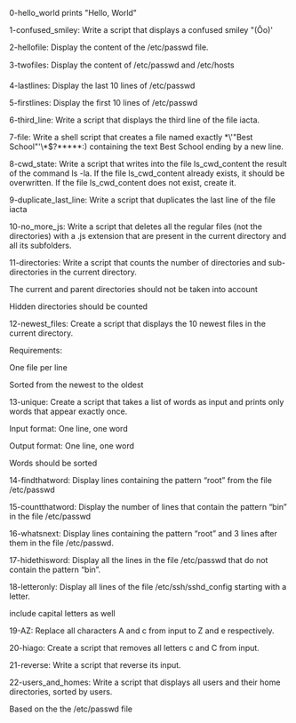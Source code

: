 0-hello_world prints "Hello, World"

1-confused_smiley: Write a script that displays a confused smiley "(Ôo)'

2-hellofile: Display the content of the /etc/passwd file.

3-twofiles: Display the content of /etc/passwd and /etc/hosts

4-lastlines:	Display the last 10 lines of /etc/passwd


5-firstlines:	Display the first 10 lines of /etc/passwd

6-third_line:	Write a script that displays the third line of the file iacta.

7-file:		Write a shell script that creates a file named exactly \*\\'"Best School"\'\\*$\?\*\*\*\*\*:) containing the text Best School ending by a new line.



8-cwd_state:	Write a script that writes into the file ls_cwd_content the result of the command ls -la. If the file ls_cwd_content already exists, it should be overwritten. If the file ls_cwd_content does not exist, create it.



9-duplicate_last_line: Write a script that duplicates the last line of the file iacta



10-no_more_js:	Write a script that deletes all the regular files (not the directories) with a .js extension that are present in the current directory and all its subfolders.



11-directories:	Write a script that counts the number of directories and sub-directories in the current directory.



The current and parent directories should not be taken into account

Hidden directories should be counted

12-newest_files:	Create a script that displays the 10 newest files in the current directory.



Requirements:



One file per line

Sorted from the newest to the oldest

13-unique:	Create a script that takes a list of words as input and prints only words that appear exactly once.



Input format: One line, one word

Output format: One line, one word

Words should be sorted

14-findthatword: 	Display lines containing the pattern “root” from the file /etc/passwd



15-countthatword:	Display the number of lines that contain the pattern “bin” in the file /etc/passwd



16-whatsnext: Display lines containing the pattern “root” and 3 lines after them in the file /etc/passwd.



17-hidethisword: 	Display all the lines in the file /etc/passwd that do not contain the pattern “bin”.



18-letteronly:		Display all lines of the file /etc/ssh/sshd_config starting with a letter.



include capital letters as well

19-AZ:	Replace all characters A and c from input to Z and e respectively.



20-hiago: Create a script that removes all letters c and C from input.



21-reverse: Write a script that reverse its input.



22-users_and_homes:	Write a script that displays all users and their home directories, sorted by users.



Based on the the /etc/passwd file


